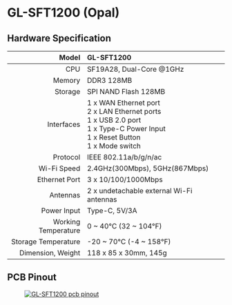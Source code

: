 #  GL-SFT1200 (Opal)

## Hardware Specification

|                         Model | GL-SFT1200                                                   |
| ----------------------------: | :----------------------------------------------------------- |
|                           CPU | SF19A28, Dual-Core @1GHz                                     |
|                        Memory | DDR3 128MB                                                   |
|                       Storage | SPI NAND Flash 128MB                                         |
|                    Interfaces | 1 x WAN Ethernet port<br>2 x LAN Ethernet ports<br>1 x USB 2.0 port<br>1 x Type-C Power Input<br>1 x Reset Button<br>1 x Mode switch                                    |
|                      Protocol | IEEE 802.11a/b/g/n/ac                                        |
|                   Wi-Fi Speed | 2.4GHz(300Mbps), 5GHz(867Mbps)                               |
|                Ethernet Port	| 3 x 10/100/1000Mbps                                          |
|                      Antennas | 2 x undetachable external Wi-Fi antennas                     |
|                   Power Input | Type-C, 5V/3A                                                |
|          Working Temperature	| 0 ~ 40°C (32 ~ 104°F)                                        |
|           Storage Temperature	| -20 ~ 70°C (-4 ~ 158°F)                                      |
|             Dimension, Weight | 118 x 85 x 30mm, 145g                                        |

## PCB Pinout

<div class="gl-lightbox" itemscope itemtype="http://schema.org/ImageGallery">
  <figure itemprop="associatedMedia" itemscope itemtype="http://schema.org/ImageObject">
    <a href="https://static.gl-inet.com/docs/router/en/3/specification/gl-sft1200/gl-sft1200-pinout.jpg" itemprop="contentUrl" data-size="1500x1500">
      <img src="https://static.gl-inet.com/docs/router/en/3/specification/gl-sft1200/gl-sft1200-pinout.jpg" itemprop="thumbnail" alt="GL-SFT1200 pcb pinout" loading="lazy" />
    </a>
  </figure>
</div>
